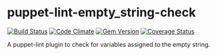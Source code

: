 puppet-lint-empty_string-check
=================================

[![Build Status](https://travis-ci.org/camptocamp/puppet-lint-empty_string-check.svg)](https://travis-ci.org/camptocamp/puppet-lint-empty_string-check)
[![Code Climate](https://codeclimate.com/github/camptocamp/puppet-lint-empty_string-check/badges/gpa.svg)](https://codeclimate.com/github/camptocamp/puppet-lint-empty_string-check)
[![Gem Version](https://badge.fury.io/rb/puppet-lint-empty_string-check.svg)](http://badge.fury.io/rb/puppet-lint-empty_string-check)
[![Coverage Status](https://img.shields.io/coveralls/camptocamp/puppet-lint-empty_string-check.svg)](https://coveralls.io/r/camptocamp/puppet-lint-empty_string-check?branch=master)

A puppet-lint plugin to check for variables assigned to the empty string.
